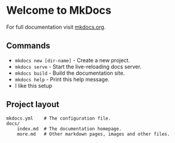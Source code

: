 # Welcome to MkDocs

For full documentation visit [mkdocs.org](https://mkdocs.org).

## Commands

* `mkdocs new [dir-name]` - Create a new project.
* `mkdocs serve` - Start the live-reloading docs server.
* `mkdocs build` - Build the documentation site.
* `mkdocs help` - Print this help message.
* I like this setup

## Project layout

    mkdocs.yml    # The configuration file.
    docs/
        index.md  # The documentation homepage.
        more.md   # Other markdown pages, images and other files.
